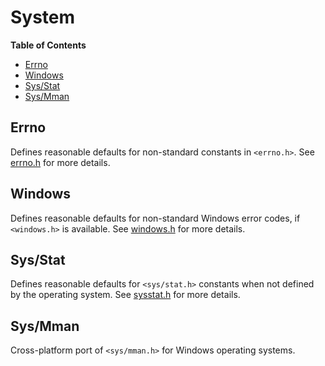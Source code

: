 # System

**Table of Contents**

- [Errno](#errno)
- [Windows](#windows)
- [Sys/Stat](#sys-stat)
- [Sys/Mman](#sys-mman)

## Errno

Defines reasonable defaults for non-standard constants in `<errno.h>`. See [errno.h](/errno.h) for more details.

## Windows

Defines reasonable defaults for non-standard Windows error codes, if `<windows.h>` is available. See [windows.h](/windows.h) for more details.

## Sys/Stat

Defines reasonable defaults for `<sys/stat.h>` constants when not defined by the operating system. See [sysstat.h](/sys/stat.h) for more details.

## Sys/Mman

Cross-platform port of `<sys/mman.h>` for Windows operating systems.

